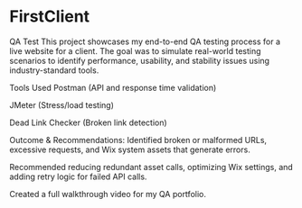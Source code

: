 # FirstClient
QA Test
This project showcases my end-to-end QA testing process for a live website for a client. 
The goal was to simulate real-world testing scenarios to identify performance, usability, and stability issues using industry-standard tools.

Tools Used
Postman (API and response time validation)

JMeter (Stress/load testing)

Dead Link Checker (Broken link detection)

Outcome & Recommendations:
Identified broken or malformed URLs, excessive requests, and Wix system assets that generate errors.

Recommended reducing redundant asset calls, optimizing Wix settings, and adding retry logic for failed API calls.

Created a full walkthrough video for my QA portfolio.

